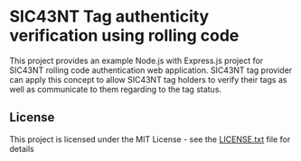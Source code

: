 # SIC43NT Tag authenticity verification using rolling code

This project provides an example Node.js with Express.js project for SIC43NT rolling code authentication 
web application. SIC43NT tag provider can apply this concept to allow SIC43NT tag holders to verify their tags 
as well as communicate to them regarding to the tag status.

## License

This project is licensed under the MIT License - see the [LICENSE.txt](LICENSE.txt) file for details

